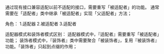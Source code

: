 通过现有接口兼容适配以前不适配的接口，需要重写「被适配者」的功能。
通常需要在「适配者」类中继承「被适配者」实现「父适配者」方法；

角色：
    1.适配器
    2.被适配者
    3.适配者

适配器模式和装饰者模式区别：
    适配器模式中，『适配者』需要重写「被适配者」功能；
    装饰者模式中，『装饰者』类中需要聚合「被装饰者」，复用『被装饰者』功能。「装饰者」只起到点缀的作用；
    